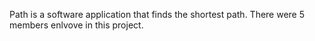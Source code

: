 Path is a software application that finds the shortest path. There were 5 members enlvove in this project.
